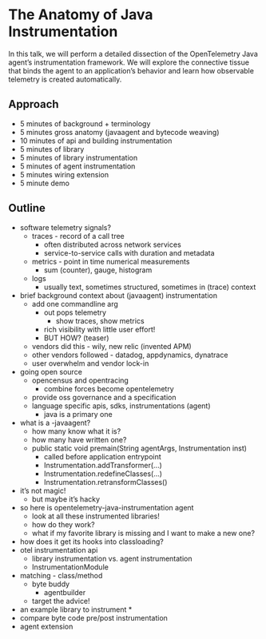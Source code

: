 # The Anatomy of Java Instrumentation

In this talk, we will perform a detailed dissection of the OpenTelemetry Java agent’s instrumentation
framework. We will explore the connective tissue that binds the agent to an application’s behavior and
learn how observable telemetry is created automatically.

## Approach

* 5 minutes of background + terminology
* 5 minutes gross anatomy (javaagent and bytecode weaving)
* 10 minutes of api and building instrumentation 
* 5 minutes of library
* 5 minutes of library instrumentation
* 5 minutes of agent instrumentation
* 5 minutes wiring extension
* 5 minute demo

## Outline

* software telemetry signals?
   * traces - record of a call tree
      * often distributed across network services
      * service-to-service calls with duration and metadata
   * metrics - point in time numerical measurements
      * sum (counter), gauge, histogram
   * logs 
      * usually text, sometimes structured, sometimes in (trace) context
* brief background context about (javaagent) instrumentation
    * add one commandline arg
        * out pops telemetry
            * show traces, show metrics
        * rich visibility with little user effort!
        * BUT HOW? (teaser)
    * vendors did this - wily, new relic (invented APM)
    * other vendors followed - datadog, appdynamics, dynatrace
    * user overwhelm and vendor lock-in
* going open source
    * opencensus and opentracing
        * combine forces become opentelemetry
    * provide oss governance and a specification
    * language specific apis, sdks, instrumentations (agent)
        * java is a primary one
* what is a -javaagent?
    * how many know what it is?
    * how many have written one?
    * public static void premain(String agentArgs, Instrumentation inst) 
        * called before application entrypoint
        * Instrumentation.addTransformer(...)
        * Instrumentation.redefineClasses(...)
        * Instrumentation.retransformClasses()
* it’s not magic!
    * but maybe it’s hacky
* so here is opentelemetry-java-instrumentation agent
    * look at all these instrumented libraries!
    * how do they work?
    * what if my favorite library is missing and I want to make a new one?
* how does it get its hooks into classloading?
* otel instrumentation api
    * library instrumentation vs. agent instrumentation
    * InstrumentationModule
* matching - class/method 
    * byte buddy
        * agentbuilder
    * target the advice!
* an example library to instrument
    * 
* compare byte code pre/post instrumentation
* agent extension
